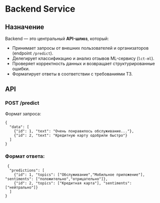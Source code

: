 # Backend Service

## Назначение
Backend — это центральный **API-шлюз**, который:
- Принимает запросы от внешних пользователей и организаторов (endpoint `/predict`).
- Делегирует классификацию и анализ отзывов ML-сервису (`lct-ml`).
- Проверяет корректность данных и возвращает структурированные ошибки.
- Форматирует ответы в соответствии с требованиями ТЗ.

## API

### POST /predict

Формат запроса:

```
{
  "data": [
    {"id": 1, "text": "Очень понравилось обслуживание..."},
    {"id": 2, "text": "Кредитную карту одобрили быстро"}
  ]
}
```

### Формат ответа:

```
 {
  "predictions": [
    {"id": 1, "topics": ["Обслуживание","Мобильное приложение"], "sentiments": ["положительно","отрицательно"]},
    {"id": 2, "topics": ["Кредитная карта"], "sentiments": ["нейтрально"]}
  ]
} 
```
